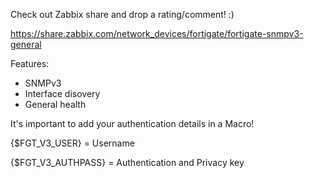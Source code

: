 Check out Zabbix share and drop a rating/comment! :)

https://share.zabbix.com/network_devices/fortigate/fortigate-snmpv3-general


Features:
- SNMPv3
- Interface disovery
- General health
 

It's important to add your authentication details in a Macro!

{$FGT_V3_USER} = Username

{$FGT_V3_AUTHPASS} = Authentication and Privacy key
